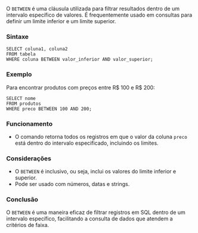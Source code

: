 O `BETWEEN` é uma cláusula utilizada para filtrar resultados dentro de um intervalo específico de valores. É frequentemente usado em consultas para definir um limite inferior e um limite superior.

### Sintaxe

```
SELECT coluna1, coluna2
FROM tabela
WHERE coluna BETWEEN valor_inferior AND valor_superior;
```

### Exemplo

Para encontrar produtos com preços entre R$ 100 e R$ 200:

```
SELECT nome
FROM produtos
WHERE preco BETWEEN 100 AND 200;
```

### Funcionamento

- O comando retorna todos os registros em que o valor da coluna `preco` está dentro do intervalo especificado, incluindo os limites.

### Considerações

- O `BETWEEN` é inclusivo, ou seja, inclui os valores do limite inferior e superior.
- Pode ser usado com números, datas e strings.

### Conclusão

O `BETWEEN` é uma maneira eficaz de filtrar registros em SQL dentro de um intervalo específico, facilitando a consulta de dados que atendem a critérios de faixa.